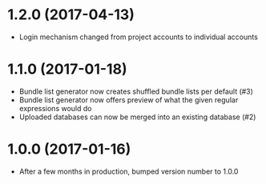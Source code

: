 # 1.2.0 (2017-04-13)

- Login mechanism changed from project accounts to individual accounts

# 1.1.0 (2017-01-18)

- Bundle list generator now creates shuffled bundle lists per default (#3)
- Bundle list generator now offers preview of what the given regular 
  expressions would do
- Uploaded databases can now be merged into an existing database (#2)

# 1.0.0 (2017-01-16)

- After a few months in production, bumped version number to 1.0.0
